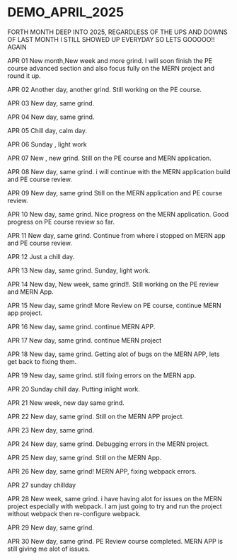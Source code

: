   # DEMO_APRIL_2025
FORTH MONTH DEEP INTO 2025, REGARDLESS OF THE UPS AND DOWNS OF LAST MONTH I STILL SHOWED UP EVERYDAY SO LETS GOOOOO!! AGAIN

APR 01
New month,New week and more grind.
I will soon finish the PE course advanced section and also focus fully on the MERN project and round it up.

APR 02
Another day, another grind.
Still working on the PE course.

APR 03
New day, same grind.

APR 04
New day, same grind.

APR 05
Chill day, calm day.

APR 06
Sunday , light work

APR 07
New , new grind.
Still on the PE course and MERN application.

APR 08
New day, same grind.
i will continue with the MERN application build and PE course review.

APR 09
New day, same grind
Still on the MERN application and PE course review.

APR 10
New day, same grind.
Nice progress on the MERN application.
Good progress on PE course review so far.

APR 11
New day, same grind.
Continue from where i stopped on MERN app and PE course review.

APR 12
Just a chill day.

APR 13
New day, same grind.
Sunday, light work.

APR 14
New day, New week, same grind!!.
Still working on the PE review and MERN App.

APR 15
New day, same grind!
More Review on PE course, continue MERN app project.

APR 16
New day, same grind.
continue MERN APP.

APR 17
New day, same grind.
continue MERN project

APR 18
New day, same grind.
Getting alot of bugs on the MERN APP, lets get back to fixing them.

APR 19
New day, same grind.
still fixing errors on the MERN app.

APR 20
Sunday chill day.
Putting inlight work.

APR 21
New week, new day same grind.

APR 22
New day, same grind.
Still on the MERN APP project.

APR 23
New day, same grind.

APR 24
New day, same grind.
Debugging errors in the MERN project.

APR 25
New day, same grind.
Still on the MERN App.

APR 26
New day, same grind!
MERN APP, fixing webpack errors.

APR 27
sunday chillday

APR 28
New week, same grind.
i have having alot for issues on the MERN project especially with webpack.
I am just going to try and run the project without webpack then re-configure webpack.

APR 29
New day, same grind.

APR 30
New day, same grind.
PE Review course completed.
MERN APP is still giving me alot of issues.
